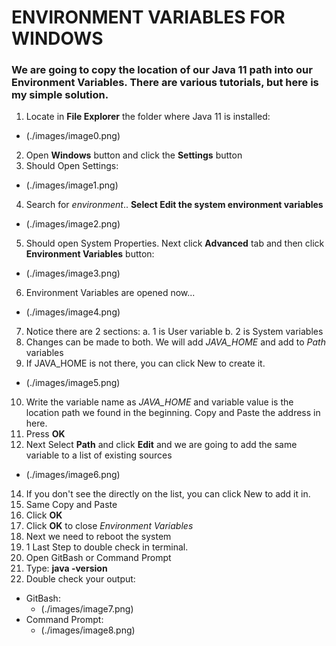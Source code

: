 # ENVIRONMENT VARIABLES FOR WINDOWS

### We are going to copy the location of our Java 11 path into our Environment Variables. There are various tutorials, but here is my simple solution.

1. Locate in **File Explorer** the folder where Java 11 is installed:

- (./images/image0.png)

2. Open **Windows** button and click the **Settings** button
3. Should Open Settings:

- (./images/image1.png)

4. Search for _environment_.. **Select Edit the system environment variables**

- (./images/image2.png)

5. Should open System Properties. Next click **Advanced** tab and then click **Environment Variables** button:

- (./images/image3.png)

6. Environment Variables are opened now...

- (./images/image4.png)

7. Notice there are 2 sections:
   a. 1 is User variable
   b. 2 is System variables
8. Changes can be made to both. We will add _JAVA_HOME_ and add to _Path_ variables
9. If JAVA_HOME is not there, you can click New to create it.

- (./images/image5.png)

10. Write the variable name as _JAVA_HOME_ and variable value is the location path we found in the beginning. Copy and Paste the address in here.
11. Press **OK**
12. Next Select **Path** and click **Edit** and we are going to add the same variable to a list of existing sources

- (./images/image6.png)

14. If you don't see the directly on the list, you can click New to add it in.
15. Same Copy and Paste
16. Click **OK**
17. Click **OK** to close _Environment Variables_
18. Next we need to reboot the system
19. 1 Last Step to double check in terminal.
20. Open GitBash or Command Prompt
21. Type: **java -version**
22. Double check your output:

- GitBash:
  - (./images/image7.png)
- Command Prompt:
  - (./images/image8.png)
